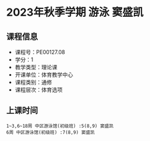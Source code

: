 # 2023年秋季学期 游泳 窦盛凯






## 课程信息

- 课程号：PE00127.08
- 学分：1
- 教学类型：理论课
- 开课单位：体育教学中心
- 课程类别：通修
- 课程层次：体育选项

## 上课时间

```
1~3,6~18周 中区游泳馆(初级班) :5(8,9) 窦盛凯
6周 中区游泳馆(初级班) :7(8,9) 窦盛凯
```

